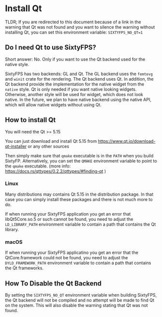# Install Qt

TLDR; If you are redirected to this document because of a link in the warning that Qt was not found and
you want to silence the warning without installing Qt, you can set this environment variable: `SIXTYFPS_NO_QT=1`

## Do I need Qt to use SixtyFPS?

Short answer: No. Only if you want to use the Qt backend used for the native style.

SixtyFPS has two backends: GL and Qt. The GL backend uses the `femtovg` and `winit` crate for the rendering.
The Qt backend uses Qt. In addition, the Qt backend provide the implementation for the native widget
from the `native` style.
Qt is only needed if you want native looking widgets. Otherwise, another style will be used for widget, which does not
look native.
In the future, we plan to have native backend using the native API, which will allow native widgets without using Qt.

## How to install Qt

You will need the Qt >= 5.15

You can just download and install Qt 5.15 from https://www.qt.io/download-qt-installer or any other sources

Then simply make sure that `qmake` executable is in the `PATH` when you build SixtyFP.
Alternatively, you can set the `QMAKE` environment variable to point to the `qmake` executable.
(more info: https://docs.rs/qttypes/0.2.2/qttypes/#finding-qt )

### Linux

Many distributions may contains Qt 5.15 in the distribution package. In that case you can simply install these packages
and there is not much more to do.

If when running your SixtyFPS application you get an error that libQt5Core.so.5 or such cannot be found, you need to
adjust the `LD_LIBRARY_PATH` environment variable to contain a path that contains the Qt library.

### macOS

If when running your SixtyFPS applicatino you get an error that the QtCore.framework could not be found, you need to
adjust the `DYLD_FRAMEWORK_PATH` environment variable to contain a path that contains the Qt frameworks.

## How To Disable the Qt Backend

By setting the `SIXTYFPS_NO_QT` environment variable when building SixtyFPS, the Qt backend will not be compiled and
no attempt will be made to find Qt on the system. This will also disable the warning stating that Qt was not found.
